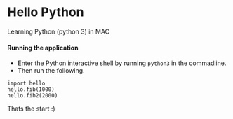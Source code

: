 Hello Python
==============
 Learning Python (python 3) in MAC

#### Running the application
 - Enter the Python interactive shell by running `python3` in the commadline.
 - Then run the following.

```
import hello
hello.fib(1000)
hello.fib2(2000)
```

Thats the start :)
